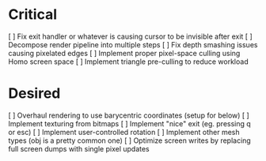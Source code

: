 # Critical

[ ] Fix exit handler or whatever is causing cursor to be invisible after exit
[ ] Decompose render pipeline into multiple steps
[ ] Fix depth smashing issues causing pixelated edges
[ ] Implement proper pixel-space culling using Homo screen space
[ ] Implement triangle pre-culling to reduce workload

# Desired

[ ] Overhaul rendering to use barycentric coordinates (setup for below)
[ ] Implement texturing from bitmaps
[ ] Implement "nice" exit (eg. pressing q or esc)
[ ] Implement user-controlled rotation
[ ] Implement other mesh types (obj is a pretty common one)
[ ] Optimize screen writes by replacing full screen dumps with single pixel updates
